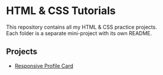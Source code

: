 # HTML & CSS Tutorials

This repository contains all my HTML & CSS practice projects.  
Each folder is a separate mini-project with its own README.

## Projects
- [Responsive Profile Card](./Responsive%20Profile%20Card)
